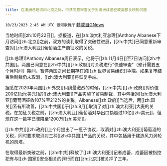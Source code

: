 ```yaml
---
title: 在澳洲总理访问北京之际，中共同意审查关于对澳洲红酒征收高额关税的问题
---
```

`10/23/2023 2:45 AM UTC 银河歌舞厅` [轉載自GNews](https://gnews.org/articles/1867987)

当地时间[[zh:10月22日]]，据报道，在[[zh:澳大利亚总理]]Anthony Albanese下月访问[[zh:北京]]之前，双方的谈判取得了突破性进展，[[zh:中共]]已同意重新审查对[[zh:澳大利亚]]葡萄酒生产商征收的关税。

[[zh:总理]]Anthony Albanese周日表示，他将于[[zh:11月4日]]至7日访问[[zh:中共国]]。两国已同意在[[zh:中共]][[zh:政府]]对关税进行"快速审查"（预计需要五个月时间）期间，暂停两国之间长期存在的[[zh:世界贸易组织]]争端。如果复审结束后制裁仍未取消，[[zh:澳大利亚]]将恢复争端。

据悉在2020年两国[[zh:外交]]纠纷最激烈的时候，[[zh:中共]][[zh:政府]]对价值200亿[[zh:美元]]的[[zh:澳大利亚]]产品实施了贸易制裁，其中包括对[[zh:澳大利亚]]葡萄酒征收107%至212%的关税。Albanese[[zh:政府]]当选后，两[[zh:国关]]系有所改善，[[zh:中共国]]于[[zh:8月]]取消了对[[zh:澳大利亚]]大麦的关税。在加征关税之前，[[zh:澳大利亚]]葡萄酒对华出口额超过10亿[[zh:美元]]，但现在这一数字已骤降至1200万[[zh:美元]]。

[[zh:中共]][[zh:政府]]上个月提出了一揽子协议，取消对[[zh:澳大利亚]]葡萄酒的关税，同时要求取消对三种[[zh:中共国]]产品的关税，其中包括用于建造风力涡轮机的风塔。

在取得最新突破之前，[[zh:中共]]释放了[[zh:澳大利亚]]记者成蕾，成蕾因被指控犯有与[[zh:国家]]安全相关的罪行而在[[zh:北京]]被关押了三年。
